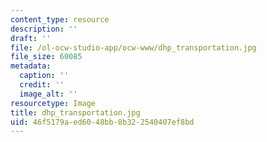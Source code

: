 ```yaml
---
content_type: resource
description: ''
draft: ''
file: /ol-ocw-studio-app/ocw-www/dhp_transportation.jpg
file_size: 60085
metadata:
  caption: ''
  credit: ''
  image_alt: ''
resourcetype: Image
title: dhp_transportation.jpg
uid: 46f5179a-ed60-48bb-8b32-2540407ef8bd
---
```


